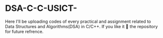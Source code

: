 # DSA-C-C-USICT-
Here I'll be uploading codes of every practical and assignment related to Data Structures and Algorithms(DSA) in C/C++.  If you like it 🌟 the repository for future refrence.
